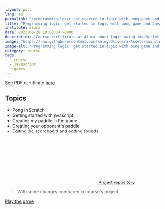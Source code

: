 ```yaml
---
layout: post
lang: en
permalink: "/programming-logic-get-started-in-logic-with-pong-game-and-javascript"
title: "Programming logic: get started in logic with pong game and JavaScript"
institute: alura
date: 2023-06-28 18:00:00 -0400
description: "Course certificate at Alura about logic using JavaScript to develop the pong game."
image: "https://raw.githubusercontent.com/kelwynOliveira/Assets/main/img/certificates/intensive-courses/alura/courses/programming-logic-get-started-in-logic-with-pong-game-and-javascript/front-en.jpg"
image-alt: "Programming logic: get started in logic with pong game and JavaScript certificate"
category: course
tags:
  - course
  - javascript
  - games
---
```


See PDF certificate <a href="https://docs.google.com/viewer?url=https://raw.githubusercontent.com/kelwynOliveira/Assets/main/PDF/certificates/intensive-courses/{{page.institute}}{{page.permalink}}.pdf" target="_blank">here</a>.

## Topics

- Pong in Scratch
- Getting started with javascript
- Creating my paddle in the game
- Creating your opponent's paddle
- Editing the scoreboard and adding sounds

<div class="github">
  <a  href="https://github.com/kelwynOliveira/games" target="_blank">
    <svg class="svg-icon">
        <use xlink:href="{{ '/assets/svg/minima-social-icons.svg#github' | relative_url }}"></use>
    </svg>
  <span>Project repository</span>
  </a>
</div>

> With some changes compared to course's project.

[Play the game](https://kelwynoliveira.github.io/games/games-page/pingpong.html)
